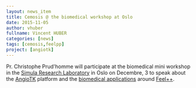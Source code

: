 ```yaml
---
layout: news_item
title: Cemosis @ the biomedical workshop at Oslo
date: 2015-11-05
author: vhuber
fullname: Vincent HUBER
categories: [news]
tags: [cemosis,feelpp]
project: [angiotk]
---
```


Pr. Christophe Prud'homme will participate at the biomedical mini workshop in the [Simula Research Laboratory](www.simula.no) in Oslo on Decembre, 3 to speak about the [AngioTK](http://www.cemosis.fr/interdisciplinary-bio-project/2015/09/01/angiotk/) platform and the [biomedical applications](http://www.cemosis.fr/project_/interdisciplinary/) around [Feel++](www.feelpp.org).
